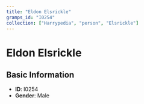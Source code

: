 ```yaml
---
title: "Eldon Elsrickle"
gramps_id: "I0254"
collection: ["Harrypedia", "person", "Elsrickle"]
---
```


# Eldon Elsrickle

## Basic Information

- **ID**: I0254
- **Gender**: Male

